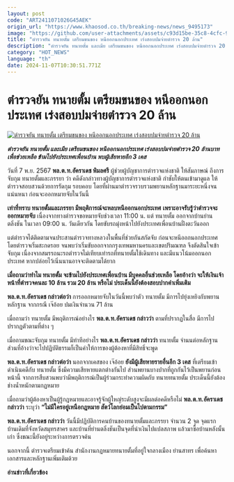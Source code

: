```yaml
---
layout: post
code: "ART2411071026G45AEK"
origin_url: "https://www.khaosod.co.th/breaking-news/news_9495173"
image: "https://github.com/user-attachments/assets/c93d15be-35c8-4cfc-9bfa-17bd5780e7cf"
title: "ตำรวจยัน ทนายตั้ม เตรียมขนของ หนีออกนอกประเทศ เร่งสอบปมจ่ายตำรวจ 20 ล้าน"
description: "ตำรวจยัน ทนายตั้ม และเมีย เตรียมขนของ หนีออกนอกประเทศ เร่งสอบปมจ่ายตำรวจ 20 ล้านบาท เพื่อช่วยเหลือ ข้ามไปยังประเทศเพื่อนบ้าน พบผู้เสียหายอีก 3 เคส"
category: "HOT_NEWS"
language: "th"
date: 2024-11-07T10:30:51.771Z
---
```


# ตำรวจยัน ทนายตั้ม เตรียมขนของ หนีออกนอกประเทศ เร่งสอบปมจ่ายตำรวจ 20 ล้าน

[![ตำรวจยัน ทนายตั้ม เตรียมขนของ หนีออกนอกประเทศ เร่งสอบปมจ่ายตำรวจ 20 ล้าน](https://www.khaosod.co.th/wpapp/uploads/2024/11/sittra-tum07-11-06.jpg "ตำรวจยัน ทนายตั้ม เตรียมขนของ หนีออกนอกประเทศ เร่งสอบปมจ่ายตำรวจ 20 ล้าน")](https://www.khaosod.co.th/wpapp/uploads/2024/11/sittra-tum07-11-06.jpg)

_**ตำรวจยัน ทนายตั้ม และเมีย เตรียมขนของ หนีออกนอกประเทศ เร่งสอบปมจ่ายตำรวจ 20 ล้านบาท เพื่อช่วยเหลือ ข้ามไปยังประเทศเพื่อนบ้าน พบผู้เสียหายอีก 3 เคส**_

วันที่ 7 พ.ย. 2567 **พล.ต.ท.อัคราเดช พิมลศรี** ผู้ช่วยผู้บัญชาการตำรวจแห่งชาติ ให้สัมภาษณ์ ถึงการจับกุม ทนายตั้มและภรรยา ว่า คดีดังกล่าวทางผู้บัญชาการตำรวจแห่งชาติ กำชับให้ตนเข้ามาดูแล ให้ตำรวจสอบสวนด้วยการรัดกุม รอบคอบ โดยที่ผ่านมาตำรวจรวบรวมพยานหลักฐานมาระยะหนึ่งจนแน่นหนา ก่อนจะออกหมายจับในวันนี้

**เท่าที่ทราบ ทนายตั้มและภรรยา มีพฤติการณ์จะหลบหนีออกนอกประเทศ** **เพราะอาจรับรู้ว่าตำรวจจะออกหมายจับ** เนื่องจากทางตำรวจขอหมายจับช่วงเวลา 11:00 น. แต่ ทนายตั้ม ออกจากบ้านย่านตลิ่งชัน ในเวลา 09:00 น. วันเดียวกัน โดยขับรถมุ่งหน้าไปยังประเทศเพื่อนบ้านฝั่งตะวันออก

แต่ตำรวจได้ติดตามจนประสานตำรวจทางหลวงในพื้นที่ช่วยกันสกัดจับ ก่อนจะหนีออกนอกประเทศ โดยตำรวจเริ่มสะกดรอย จนพบว่าเริ่มขับออกจากกรุงเทพมหานครและเขตปริมณฑล จึงตัดสินใจเข้าจับกุม เนื่องจากสมรรถนะรถตำรวจไม่เทียบเท่ารถที่ทนายตั้มใช้เดินทาง และมีแนวโน้มออกนอกประเทศ หากปล่อยไว้เนิ่นนานอาจจะติดตามได้ยาก

**เมื่อถามว่าทำไม ทนายตั้ม จะข้ามไปยังประเทศเพื่อนบ้าน มีบุคคลอื่นช่วยเหลือ โดยอ้างว่า จะให้เงินเจ้าหน้าที่ตำรวจคนละ 10 ล้าน รวม 20 ล้าน หรือไม่ ประเด็นนี้ยังต้องสอบปากคำเพิ่มเติม**

**พล.ต.ท.อัคราเดช กล่าวต่อว่า** การออกหมายจับในวันนี้พบว่าตัว ทนายตั้ม มีการไปยุ่งเหยิงกับพยานหลักฐาน จากกรณี เจ๊อ้อย ปมเงินจำนวน 71 ล้าน

เมื่อถามว่า ทนายตั้ม มีพฤติการณ์อย่างไร **พล.ต.ท.อัคราเดช กล่าวว่า** ตามที่ปรากฏในสื่อ มีการไปปรากฏตัวตามที่ต่าง ๆ

เมื่อถามขณะจับกุม ทนายตั้ม มีท่าทีอย่างไร **พล.ต.ท.อัคราเดช กล่าวว่า** ทนายตั้ม จำนนต่อหลักฐาน ส่วนที่อ้างว่าจะไปปฏิบัติธรรมก็เป็นคำให้การของผู้ต้องหาที่มีสิทธิ์จะพูด

**พล.ต.ท.อัคราเดช กล่าวต่อว่า** นอกจากเคสของ เจ๊อ้อย **ยังมีผู้เสียหายรายอื่นอีก 3 เคส** ที่เตรียมเข้าดำเนินคดีกับ ทนายตั้ม ซึ่งมีความเสียหายแตกต่างกันไป ส่วนพยานบางปากที่ถูกกันไว้เป็นพยานก่อนหน้านี้ จากการสืบสวนพบว่ามีพฤติการณ์เป็นผู้ร่วมกระทำความผิดกับ ทนายทนายตั้ม ประเด็นนี้ยังต้องช่างน้ำหนักตามกฏหมาย

เมื่อถามว่าผู้ต้องหาเป็นผู้รู้กฎหมายและอาจรู้จักผู้ใหญ่ระดับสูงจะมีผลต่อคดีหรือไม่ **พล.ต.ท.อัคราเดช กล่าวว่า** ระบุว่า **“ไม่มีใครอยู่เหนือกฎหมาย สัตว์โลกย่อมเป็นไปตามกรรม”**

**พล.ต.ท.อัคราเดช กล่าวว่า** วันนี้มีปฏิบัติการคนบ้านของทนายตั้มและภรรยา จำนวน 2 จุด จุดแรก บ้านเดิมที่จังหวัดสมุทรสาคร และบ้านที่ย่านตลิ่งชันเป็นจุดที่นำเงินไปแปลสภาพ แล้วมาซื้อบ้านหลังนั้นเก่า ซึ่งขณะนี้ยังอยู่ระหว่างการตรวจค้น

นอกจากนี้ ตำรวจเตรียมเข้าค้น สำนักงานกฎหมายทนายตั้มที่อยู่ใจกลางเมือง ย่านสาทร เพื่อค้นหาเอกสารและหลักฐานเพิ่มเติมด้วย

**อ่านข่าวที่เกี่ยวข้อง**